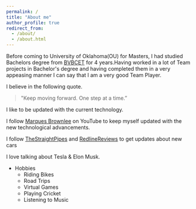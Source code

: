 ```yaml
---
permalink: /
title: "About me"
author_profile: true
redirect_from: 
  - /about/
  - /about.html
---
```



Before coming to University of Oklahoma(OU) for Masters, I had studied Bachelors degree from [BVBCET](https://www.kletech.ac.in/) for 4 years.Having worked in a lot of Team projects in Bachelor's degree and having completed them in a very appeasing manner I can say that I am a very good Team Player.


I believe in the following quote.
> "Keep moving forward. One step at a time.”

I like to be updated with the current technology. 

I follow [Marques Brownlee](https://www.youtube.com/user/marquesbrownlee) on YouTube to keep myself updated with the new technological advancements.

I follow [TheStraightPipes](https://www.youtube.com/channel/UC86SBFIAgnYL3ll2ZDgmsuA) and [RedlineReviews](https://www.youtube.com/channel/UC2MrtVb1dT4FhcbOlW736kA) to get updates about new cars

I love talking about Tesla & Elon Musk.

  * Hobbies
      * Riding Bikes
      * Road Trips
      * Virtual Games
      * Playing Cricket
      * Listening to Music
